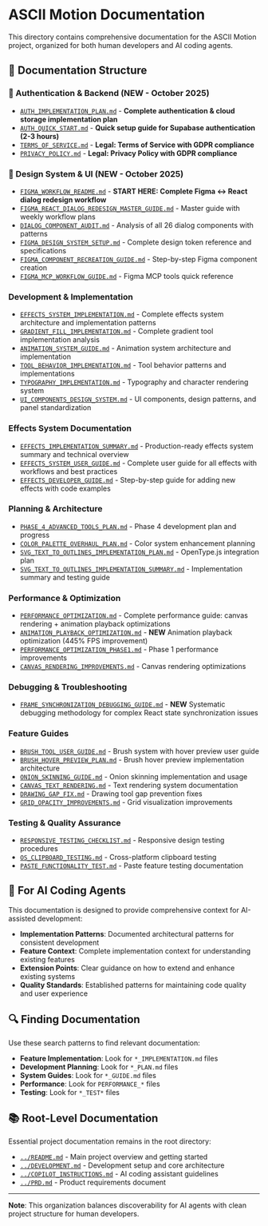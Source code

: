 # ASCII Motion Documentation

This directory contains comprehensive documentation for the ASCII Motion project, organized for both human developers and AI coding agents.

## 📁 **Documentation Structure**

### **🔐 Authentication & Backend (NEW - October 2025)**
- [`AUTH_IMPLEMENTATION_PLAN.md`](./AUTH_IMPLEMENTATION_PLAN.md) - **Complete authentication & cloud storage implementation plan**
- [`AUTH_QUICK_START.md`](./AUTH_QUICK_START.md) - **Quick setup guide for Supabase authentication (2-3 hours)**
- [`TERMS_OF_SERVICE.md`](./TERMS_OF_SERVICE.md) - **Legal: Terms of Service with GDPR compliance**
- [`PRIVACY_POLICY.md`](./PRIVACY_POLICY.md) - **Legal: Privacy Policy with GDPR compliance**

### **🎨 Design System & UI (NEW - October 2025)**
- [`FIGMA_WORKFLOW_README.md`](./FIGMA_WORKFLOW_README.md) - **START HERE: Complete Figma ↔ React dialog redesign workflow**
- [`FIGMA_REACT_DIALOG_REDESIGN_MASTER_GUIDE.md`](./FIGMA_REACT_DIALOG_REDESIGN_MASTER_GUIDE.md) - Master guide with weekly workflow plans
- [`DIALOG_COMPONENT_AUDIT.md`](./DIALOG_COMPONENT_AUDIT.md) - Analysis of all 26 dialog components with patterns
- [`FIGMA_DESIGN_SYSTEM_SETUP.md`](./FIGMA_DESIGN_SYSTEM_SETUP.md) - Complete design token reference and specifications
- [`FIGMA_COMPONENT_RECREATION_GUIDE.md`](./FIGMA_COMPONENT_RECREATION_GUIDE.md) - Step-by-step Figma component creation
- [`FIGMA_MCP_WORKFLOW_GUIDE.md`](./FIGMA_MCP_WORKFLOW_GUIDE.md) - Figma MCP tools quick reference

### **Development & Implementation**
- [`EFFECTS_SYSTEM_IMPLEMENTATION.md`](./EFFECTS_SYSTEM_IMPLEMENTATION.md) - Complete effects system architecture and implementation patterns
- [`GRADIENT_FILL_IMPLEMENTATION.md`](./GRADIENT_FILL_IMPLEMENTATION.md) - Complete gradient tool implementation analysis
- [`ANIMATION_SYSTEM_GUIDE.md`](./ANIMATION_SYSTEM_GUIDE.md) - Animation system architecture and implementation
- [`TOOL_BEHAVIOR_IMPLEMENTATION.md`](./TOOL_BEHAVIOR_IMPLEMENTATION.md) - Tool behavior patterns and implementations
- [`TYPOGRAPHY_IMPLEMENTATION.md`](./TYPOGRAPHY_IMPLEMENTATION.md) - Typography and character rendering system
- [`UI_COMPONENTS_DESIGN_SYSTEM.md`](./UI_COMPONENTS_DESIGN_SYSTEM.md) - UI components, design patterns, and panel standardization

### **Effects System Documentation**
- [`EFFECTS_IMPLEMENTATION_SUMMARY.md`](./EFFECTS_IMPLEMENTATION_SUMMARY.md) - Production-ready effects system summary and technical overview
- [`EFFECTS_SYSTEM_USER_GUIDE.md`](./EFFECTS_SYSTEM_USER_GUIDE.md) - Complete user guide for all effects with workflows and best practices
- [`EFFECTS_DEVELOPER_GUIDE.md`](./EFFECTS_DEVELOPER_GUIDE.md) - Step-by-step guide for adding new effects with code examples

### **Planning & Architecture**
- [`PHASE_4_ADVANCED_TOOLS_PLAN.md`](./PHASE_4_ADVANCED_TOOLS_PLAN.md) - Phase 4 development plan and progress
- [`COLOR_PALETTE_OVERHAUL_PLAN.md`](./COLOR_PALETTE_OVERHAUL_PLAN.md) - Color system enhancement planning
- [`SVG_TEXT_TO_OUTLINES_IMPLEMENTATION_PLAN.md`](./SVG_TEXT_TO_OUTLINES_IMPLEMENTATION_PLAN.md) - OpenType.js integration plan
- [`SVG_TEXT_TO_OUTLINES_IMPLEMENTATION_SUMMARY.md`](./SVG_TEXT_TO_OUTLINES_IMPLEMENTATION_SUMMARY.md) - Implementation summary and testing guide

### **Performance & Optimization**
- [`PERFORMANCE_OPTIMIZATION.md`](./PERFORMANCE_OPTIMIZATION.md) - Complete performance guide: canvas rendering + animation playback optimizations
- [`ANIMATION_PLAYBACK_OPTIMIZATION.md`](./ANIMATION_PLAYBACK_OPTIMIZATION.md) - **NEW** Animation playback optimization (445% FPS improvement)
- [`PERFORMANCE_OPTIMIZATION_PHASE1.md`](./PERFORMANCE_OPTIMIZATION_PHASE1.md) - Phase 1 performance improvements  
- [`CANVAS_RENDERING_IMPROVEMENTS.md`](./CANVAS_RENDERING_IMPROVEMENTS.md) - Canvas rendering optimizations

### **Debugging & Troubleshooting**
- [`FRAME_SYNCHRONIZATION_DEBUGGING_GUIDE.md`](./FRAME_SYNCHRONIZATION_DEBUGGING_GUIDE.md) - **NEW** Systematic debugging methodology for complex React state synchronization issues

### **Feature Guides**
- [`BRUSH_TOOL_USER_GUIDE.md`](./BRUSH_TOOL_USER_GUIDE.md) - Brush system with hover preview user guide
- [`BRUSH_HOVER_PREVIEW_PLAN.md`](./BRUSH_HOVER_PREVIEW_PLAN.md) - Brush hover preview implementation architecture
- [`ONION_SKINNING_GUIDE.md`](./ONION_SKINNING_GUIDE.md) - Onion skinning implementation and usage
- [`CANVAS_TEXT_RENDERING.md`](./CANVAS_TEXT_RENDERING.md) - Text rendering system documentation
- [`DRAWING_GAP_FIX.md`](./DRAWING_GAP_FIX.md) - Drawing tool gap prevention fixes
- [`GRID_OPACITY_IMPROVEMENTS.md`](./GRID_OPACITY_IMPROVEMENTS.md) - Grid visualization improvements

### **Testing & Quality Assurance**
- [`RESPONSIVE_TESTING_CHECKLIST.md`](./RESPONSIVE_TESTING_CHECKLIST.md) - Responsive design testing procedures
- [`OS_CLIPBOARD_TESTING.md`](./OS_CLIPBOARD_TESTING.md) - Cross-platform clipboard testing
- [`PASTE_FUNCTIONALITY_TEST.md`](./PASTE_FUNCTIONALITY_TEST.md) - Paste feature testing documentation

## 🤖 **For AI Coding Agents**

This documentation is designed to provide comprehensive context for AI-assisted development:

- **Implementation Patterns**: Documented architectural patterns for consistent development
- **Feature Context**: Complete implementation context for understanding existing features
- **Extension Points**: Clear guidance on how to extend and enhance existing systems
- **Quality Standards**: Established patterns for maintaining code quality and user experience

## 🔍 **Finding Documentation**

Use these search patterns to find relevant documentation:
- **Feature Implementation**: Look for `*_IMPLEMENTATION.md` files
- **Development Planning**: Look for `*_PLAN.md` files  
- **System Guides**: Look for `*_GUIDE.md` files
- **Performance**: Look for `PERFORMANCE_*` files
- **Testing**: Look for `*_TEST*` files

## 📚 **Root-Level Documentation**

Essential project documentation remains in the root directory:
- [`../README.md`](../README.md) - Main project overview and getting started
- [`../DEVELOPMENT.md`](../DEVELOPMENT.md) - Development setup and core architecture
- [`../COPILOT_INSTRUCTIONS.md`](../COPILOT_INSTRUCTIONS.md) - AI coding assistant guidelines
- [`../PRD.md`](../PRD.md) - Product requirements document

---

**Note**: This organization balances discoverability for AI agents with clean project structure for human developers.